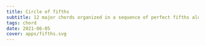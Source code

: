 ```yaml
---
title: Circle of fifths
subtitle: 12 major chords organized in a sequence of perfect fifths along with their relative minors
tags: chord
date: 2021-06-05
cover: apps/fifths.svg
---
```


<chord-fifths />